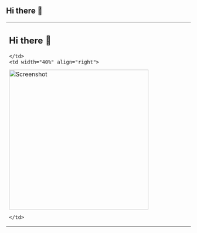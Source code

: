 ## Hi there 👋
<table>
  <tr>
    <td width="60%">

## Hi there 👋

    </td>
    <td width="40%" align="right">

<img src="https://via.placeholder.com/420x260.png?text=Your+Image" alt="Screenshot" width="380">

    </td>
  </tr>
</table>
